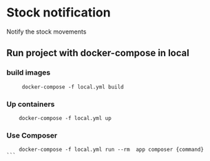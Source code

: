 # Stock notification
Notify the stock movements

## Run project with docker-compose in local
### build images
```shell script
     docker-compose -f local.yml build
```
### Up containers 
```shell script
    docker-compose -f local.yml up
```

### Use Composer 
````shell script
    docker-compose -f local.yml run --rm  app composer {command}
```
